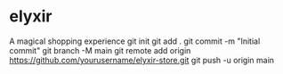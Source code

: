 # elyxir
A magical shopping experience
git init
git add .
git commit -m "Initial commit"
git branch -M main
git remote add origin https://github.com/yourusername/elyxir-store.git
git push -u origin main

